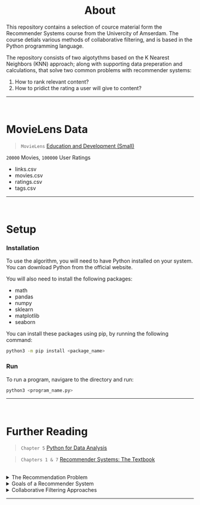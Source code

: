
<h1 align="center">
	About
</h1>

This repository contains a selection of cource material form the Recommender Systems course from the Univercity of Amserdam. The course detials various methods of collaborative filtering, and is based in the Python programming language.

The repository consists of two algotythms based on the K Nearest Neighbors (KNN) approach; along with supporting data preperation and calculations, that solve two common problems with recommender systems:

1. How to rank relevant content?
2. How to pridict the rating a user will give to content?

---
<br />



# MovieLens Data

> `MovieLens`
> [Education and Development (Small)](https://grouplens.org/datasets/movielens/) 

`20000` Movies, `100000` User Ratings

- links.csv
- movies.csv
- ratings.csv
- tags.csv

---
<br />



# Setup

### Installation

To use the algorithm, you will need to have Python installed on your system. You can download Python from the official website.

You will also need to install the following packages:

- math
- pandas
- numpy
- sklearn
- matplotlib
- seaborn

You can install these packages using pip, by running the following command:

```bash
python3 -m pip install <package_name>
```


### Run

To run a program, navigare to the directory and run:

```bash
python3 <program_name.py>
```

---
<br />



# Further Reading

> `Chapter 5`
> [Python for Data Analysis](https://bedford-computing.co.uk/learning/wp-content/uploads/2015/10/Python-for-Data-Analysis.pdf) 

> `Chapters 1 & 7`
> [Recommender Systems: The Textbook](http://pzs.dstu.dp.ua/DataMining/recom/bibl/1aggarwal_c_c_recommender_systems_the_textbook.pdf) 

<br>


<details>
<summary>The Recommendation Problem</summary>
<br>
The recommendation problem can be formulated in two primary models: the prediction version and the ranking version. 

- **Pridiction** In the prediction version, the goal is to predict the rating value for a user-item combination using available training data. This is known as the matrix completion problem, where the missing values are predicted using a learning algorithm. 

- **Ranking** In the ranking version, the goal is to recommend the top-k items for a particular user, and the absolute values of the predicted ratings are not important. The ranking formulation is more common and referred to as the top-k recommendation problem. The solutions to the ranking version can be derived by solving the prediction version for various user-item combinations and then ranking the predictions. However, it is often easier to design methods for solving the ranking version directly.
</details>

<details>
<summary>Goals of a Recommender System</summary>
<br>
The primary goal of a recommender system is to increase product sales for the merchant.

The operational and technical goals of a recommender system are:

- **Relevance** recommend items that are relevant to the user
- **Novelty** recommend items that the user has not seen before
- **Serendipity** recommend unexpected items that the user might find interesting
- **Diversity** recommend items of different types to reduce the risk of the user not liking any of them

Recommender systems can also help improve user satisfaction, increase user loyalty, and provide insights for further customization.
<br>
</details>



<details>
<summary>Collaborative Filtering Approaches</summary>
<br>
Two types of collaborative filtering methods: memory-based and model-based.

- **Memory-based methods (neighborhood-based collaborative filtering):**
Predict the ratings of user-item combinations based on their neighborhoods, which can be defined in one of two ways:

	- User-based: Similar users' ratings are used to make recommendations for a target user A. Predicted ratings of A are computed as the weighted average values of peer group ratings for each item.
	- Item-based: To make recommendations for an item, the first step is to determine a set of similar items. The ratings of a particular user for the items in the set are determined. The weighted average of these ratings is used to predict the rating of the user for the item.

	Advantages of memory-based methods: Simple to implement and resulting recommendations are easy to explain. Disadvantages of memory-based methods: Do not work well with sparse matrices and lack full coverage of rating predictions.

- **Model-based methods:** 
	Use machine learning and data mining methods in the context of predictive models. Parameters of model-based methods are learned within an optimization framework. Model-based methods have a high level of coverage even for sparse ratings matrices.
<br>
</details>


---
<br />
